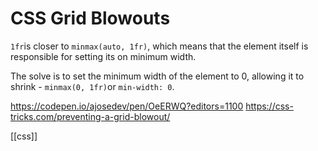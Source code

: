 # CSS Grid Blowouts
`1fr`is closer to `minmax(auto, 1fr)`, which means that the element itself is responsible for setting its on minimum width.

The solve is to set the minimum width of the element to 0, allowing it to shrink - `minmax(0, 1fr)`or `min-width: 0`.

https://codepen.io/ajosedev/pen/OeERWQ?editors=1100
https://css-tricks.com/preventing-a-grid-blowout/

[[css]]